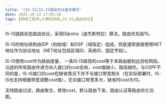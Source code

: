 ```yaml
---
title: '[IS-IS]IS-IS路由协议基本概念'
date: 2025-10-13 17:05:58
tags: [网络工程师,计算机网络,IS-IS,路由协议]
---
```


IS-IS链路状态路由协议，采用Dijkstra（迪杰斯特拉）算法，路由优先级15。

IS-IS的地址结构由IDP（初始域）和DSP（域指定）组成，但是通常直接使用NET地址作为协议地址（NET地址包括区域ID、系统ID、固定字段）。

IS-IS使用cost作为路由度量， 一条IS-IS路径的cost等于本路由器到达目标网段。沿途的所有路由传递方向入接口的cost总和，cost值越小，路径越优。与OSPF不同的是，IS-IS接口的cost在缺省情况下并不与接口带宽相关（在实际部署时，IS-IS也支持根据带宽调整cost值），无论接口带宽多大，缺省时cost为10。

支持路由过滤，路由聚合，修改cost，默认路由下发，路由认证等路由优化功能。
